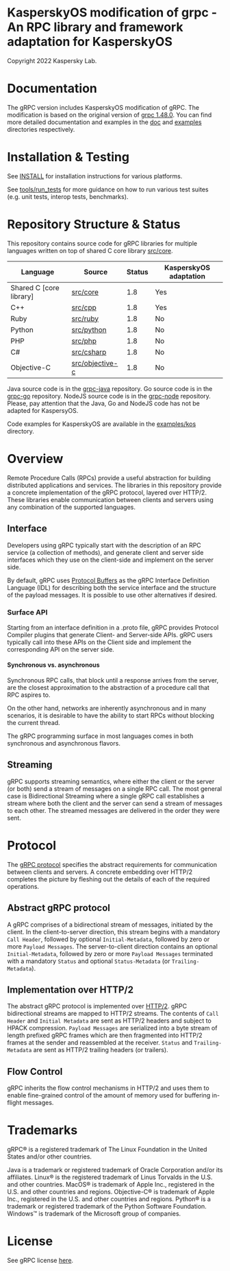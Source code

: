 KasperskyOS modification of grpc - An RPC library and framework adaptation for KasperskyOS
===================================

Copyright 2022 Kaspersky Lab.

# Documentation

The gRPC version includes KasperskyOS modification of gRPC. The modification is based on the original version of [grpc 1.48.0](https://github.com/grpc/grpc/tree/v1.48.0).
You can find more detailed documentation and examples in the [doc](doc) and [examples](examples) directories respectively.

# Installation & Testing

See [INSTALL](INSTALL.md) for installation instructions for various platforms.

See [tools/run_tests](tools/run_tests) for more guidance on how to run various test suites (e.g. unit tests, interop tests, benchmarks).

# Repository Structure & Status

This repository contains source code for gRPC libraries for multiple languages written on top of shared C core library [src/core](src/core).

| Language                | Source                              | Status  |KasperskyOS adaptation|
|-------------------------|-------------------------------------|---------|----------------------|
| Shared C [core library] | [src/core](src/core)                | 1.8     |     Yes              |
| C++                     | [src/cpp](src/cpp)                  | 1.8     |     Yes              |
| Ruby                    | [src/ruby](src/ruby)                | 1.8     |     No               |
| Python                  | [src/python](src/python)            | 1.8     |     No               |
| PHP                     | [src/php](src/php)                  | 1.8     |     No               |
| C#                      | [src/csharp](src/csharp)            | 1.8     |     No               |
| Objective-C             | [src/objective-c](src/objective-c)  | 1.8     |     No               |

Java source code is in the [grpc-java](http://github.com/grpc/grpc-java)
repository. Go source code is in the
[grpc-go](http://github.com/grpc/grpc-go) repository. NodeJS source code is in the
[grpc-node](https://github.com/grpc/grpc-node) repository.
Please, pay attention that the Java, Go and NodeJS code has not be adapted for KaspersyOS.

Code examples for KasperskyOS are available in the [examples/kos](examples/kos) directory.

# Overview


Remote Procedure Calls (RPCs) provide a useful abstraction for building
distributed applications and services. The libraries in this repository
provide a concrete implementation of the gRPC protocol, layered over HTTP/2.
These libraries enable communication between clients and servers using any
combination of the supported languages.


## Interface


Developers using gRPC typically start with the description of an RPC service
(a collection of methods), and generate client and server side interfaces
which they use on the client-side and implement on the server side.

By default, gRPC uses [Protocol Buffers](https://github.com/google/protobuf) as the
gRPC Interface Definition Language (IDL) for describing both the service interface
and the structure of the payload messages. It is possible to use other
alternatives if desired.

### Surface API
Starting from an interface definition in a .proto file, gRPC provides
Protocol Compiler plugins that generate Client- and Server-side APIs.
gRPC users typically call into these APIs on the Client side and implement
the corresponding API on the server side.

#### Synchronous vs. asynchronous
Synchronous RPC calls, that block until a response arrives from the server, are
the closest approximation to the abstraction of a procedure call that RPC
aspires to.

On the other hand, networks are inherently asynchronous and in many scenarios,
it is desirable to have the ability to start RPCs without blocking the current
thread.

The gRPC programming surface in most languages comes in both synchronous and
asynchronous flavors.


## Streaming

gRPC supports streaming semantics, where either the client or the server (or both)
send a stream of messages on a single RPC call. The most general case is
Bidirectional Streaming where a single gRPC call establishes a stream where both
the client and the server can send a stream of messages to each other. The streamed
messages are delivered in the order they were sent.


# Protocol

The [gRPC protocol](doc/PROTOCOL-HTTP2.md) specifies the abstract requirements for communication between
clients and servers. A concrete embedding over HTTP/2 completes the picture by
fleshing out the details of each of the required operations.

## Abstract gRPC protocol
A gRPC comprises of a bidirectional stream of messages, initiated by the client. In the client-to-server direction, this stream begins with a mandatory `Call Header`, followed by optional `Initial-Metadata`, followed by zero or more `Payload Messages`. The server-to-client direction contains an optional `Initial-Metadata`, followed by zero or more `Payload Messages` terminated with a mandatory `Status` and optional `Status-Metadata` (or `Trailing-Metadata`).

## Implementation over HTTP/2
The abstract gRPC protocol is implemented over [HTTP/2](https://http2.github.io/). gRPC bidirectional streams are mapped to HTTP/2 streams. The contents of `Call Header` and `Initial Metadata` are sent as HTTP/2 headers and subject to HPACK compression. `Payload Messages` are serialized into a byte stream of length prefixed gRPC frames which are then fragmented into HTTP/2 frames at the sender and reassembled at the receiver. `Status` and `Trailing-Metadata` are sent as HTTP/2 trailing headers (or trailers).

## Flow Control
gRPC inherits the flow control mechanisms in HTTP/2 and uses them to enable fine-grained control of the amount of memory used for buffering in-flight messages.

# Trademarks

gRPC® is a registered trademark of The Linux Foundation in the United States and/or other countries.

Java is a trademark or registered trademark of Oracle Corporation and/or its affiliates.
Linux® is the registered trademark of Linus Torvalds in the U.S. and other countries.
MacOS® is trademark of Apple Inc., registered in the U.S. and other countries and regions.
Objective-C® is trademark of Apple Inc., registered in the U.S. and other countries and regions.
Python® is a trademark or registered trademark of the Python Software Foundation.
Windows™ is trademark of the Microsoft group of companies.

# License

See gRPC license [here](LICENSE).
